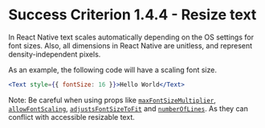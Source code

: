 # Success Criterion 1.4.4 - Resize text

In React Native text scales automatically depending on the OS settings for font sizes. Also, all dimensions in React Native are unitless, and represent density-independent pixels.

As an example, the following code will have a scaling font size.

```jsx
<Text style={{ fontSize: 16 }}>Hello World</Text>
```

Note: Be careful when using props like [`maxFontSizeMultiplier`](https://reactnative.dev/docs/text#maxfontsizemultiplier), [`allowFontScaling`](https://reactnative.dev/docs/text#allowfontscaling), [`adjustsFontSizeToFit`](https://reactnative.dev/docs/text#adjustsfontsizetofit) and [`numberOfLines`](https://reactnative.dev/docs/text#numberoflines). As they can conflict with accessible resizable text.
